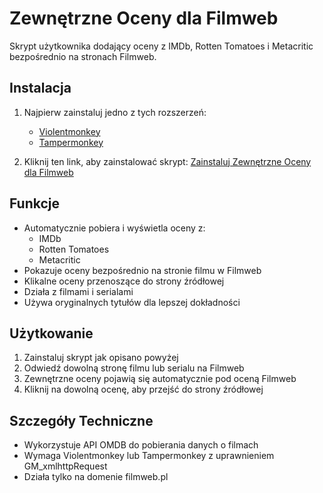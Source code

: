 # Zewnętrzne Oceny dla Filmweb

Skrypt użytkownika dodający oceny z IMDb, Rotten Tomatoes i Metacritic bezpośrednio na stronach Filmweb.

## Instalacja

1. Najpierw zainstaluj jedno z tych rozszerzeń:
   - [Violentmonkey](https://violentmonkey.github.io/)
   - [Tampermonkey](https://www.tampermonkey.net/)

2. Kliknij ten link, aby zainstalować skrypt: [Zainstaluj Zewnętrzne Oceny dla Filmweb](filmweb-ratings.user.js)

## Funkcje

- Automatycznie pobiera i wyświetla oceny z:
  - IMDb
  - Rotten Tomatoes
  - Metacritic
- Pokazuje oceny bezpośrednio na stronie filmu w Filmweb
- Klikalne oceny przenoszące do strony źródłowej
- Działa z filmami i serialami
- Używa oryginalnych tytułów dla lepszej dokładności

## Użytkowanie

1. Zainstaluj skrypt jak opisano powyżej
2. Odwiedź dowolną stronę filmu lub serialu na Filmweb
3. Zewnętrzne oceny pojawią się automatycznie pod oceną Filmweb
4. Kliknij na dowolną ocenę, aby przejść do strony źródłowej

## Szczegóły Techniczne

- Wykorzystuje API OMDB do pobierania danych o filmach
- Wymaga Violentmonkey lub Tampermonkey z uprawnieniem GM_xmlhttpRequest
- Działa tylko na domenie filmweb.pl
